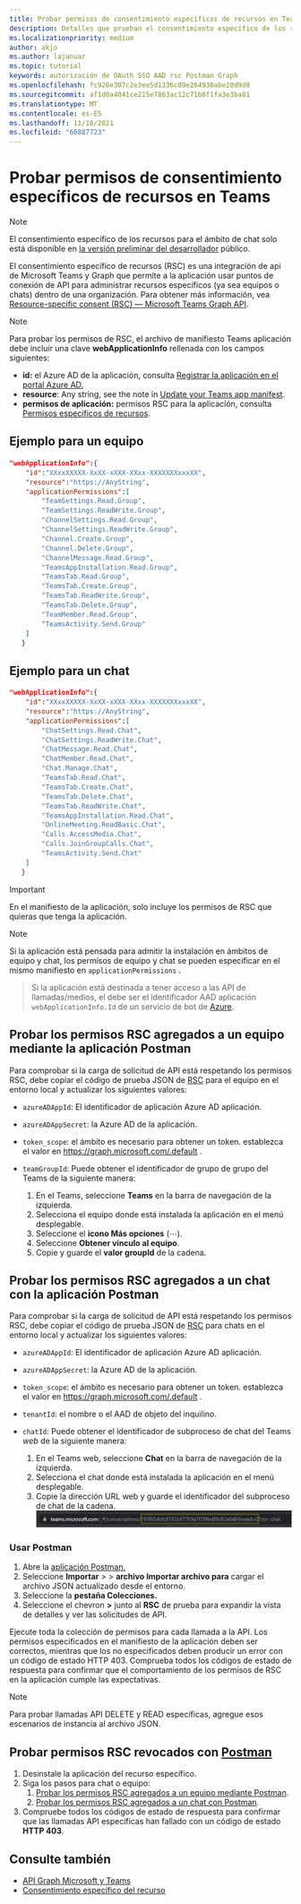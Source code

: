 ```yaml
---
title: Probar permisos de consentimiento específicos de recursos en Teams
description: Detalles que prueban el consentimiento específico de los recursos Teams usar Postman con ejemplos de código
ms.localizationpriority: medium
author: akjo
ms.author: lajanuar
ms.topic: tutorial
keywords: autorización de OAuth SSO AAD rsc Postman Graph
ms.openlocfilehash: fc926e307c2e3ee5d1336c09e264930abe20d9d0
ms.sourcegitcommit: af1d0a4041ce215e7863ac12c71b6f1fa3e3ba81
ms.translationtype: MT
ms.contentlocale: es-ES
ms.lasthandoff: 11/10/2021
ms.locfileid: "60887723"
---
```

# <a name="test-resource-specific-consent-permissions-in-teams"></a>Probar permisos de consentimiento específicos de recursos en Teams

> [!NOTE]
> El consentimiento específico de los recursos para el ámbito de chat solo está disponible en [la versión preliminar del desarrollador](../../resources/dev-preview/developer-preview-intro.md) público.

El consentimiento específico de recursos (RSC) es una integración de api de Microsoft Teams y Graph que permite a la aplicación usar puntos de conexión de API para administrar recursos específicos (ya sea equipos o chats) dentro de una organización. Para obtener más información, vea [Resource-specific consent (RSC) — Microsoft Teams Graph API](resource-specific-consent.md).

> [!NOTE]
> Para probar los permisos de RSC, el archivo de manifiesto Teams aplicación debe incluir una clave **webApplicationInfo** rellenada con los campos siguientes:
>
> - **id:** el Azure AD de la aplicación, consulta [Registrar la aplicación en el portal Azure AD.](resource-specific-consent.md#register-your-app-with-microsoft-identity-platform-using-the-aad-portal)
> - **resource**: Any string, see the note in [Update your Teams app manifest](resource-specific-consent.md#update-your-teams-app-manifest).
> - **permisos de aplicación:** permisos RSC para la aplicación, consulta [Permisos específicos de recursos](resource-specific-consent.md#resource-specific-permissions).

## <a name="example-for-a-team"></a>Ejemplo para un equipo
```json
"webApplicationInfo":{
    "id":"XXxxXXXXX-XxXX-xXXX-XXxx-XXXXXXXxxxXX",
    "resource":"https://AnyString",
    "applicationPermissions":[
        "TeamSettings.Read.Group",
        "TeamSettings.ReadWrite.Group",
        "ChannelSettings.Read.Group",
        "ChannelSettings.ReadWrite.Group",
        "Channel.Create.Group",
        "Channel.Delete.Group",
        "ChannelMessage.Read.Group",
        "TeamsAppInstallation.Read.Group",
        "TeamsTab.Read.Group",
        "TeamsTab.Create.Group",
        "TeamsTab.ReadWrite.Group",
        "TeamsTab.Delete.Group",
        "TeamMember.Read.Group",
        "TeamsActivity.Send.Group"
    ]
   }
```

## <a name="example-for-a-chat"></a>Ejemplo para un chat
```json
"webApplicationInfo":{
    "id":"XXxxXXXXX-XxXX-xXXX-XXxx-XXXXXXXxxxXX",
    "resource":"https://AnyString",
    "applicationPermissions":[
        "ChatSettings.Read.Chat",
        "ChatSettings.ReadWrite.Chat",
        "ChatMessage.Read.Chat",
        "ChatMember.Read.Chat",
        "Chat.Manage.Chat",
        "TeamsTab.Read.Chat",
        "TeamsTab.Create.Chat",
        "TeamsTab.Delete.Chat",
        "TeamsTab.ReadWrite.Chat",
        "TeamsAppInstallation.Read.Chat",
        "OnlineMeeting.ReadBasic.Chat",
        "Calls.AccessMedia.Chat",
        "Calls.JoinGroupCalls.Chat",
        "TeamsActivity.Send.Chat"
    ]
   }
```

> [!IMPORTANT]
> En el manifiesto de la aplicación, solo incluye los permisos de RSC que quieras que tenga la aplicación.

>[!NOTE]
>Si la aplicación está pensada para admitir la instalación en ámbitos de equipo y chat, los permisos de equipo y chat se pueden especificar en el mismo manifiesto en `applicationPermissions` .

>Si la aplicación está destinada a tener acceso a las API de llamadas/medios, el debe ser el identificador AAD aplicación `webApplicationInfo.Id` de un servicio de bot de [Azure](/graph/cloud-communications-get-started#register-a-bot).

## <a name="test-added-rsc-permissions-to-a-team-using-the-postman-app"></a>Probar los permisos RSC agregados a un equipo mediante la aplicación Postman

Para comprobar si la carga de solicitud de API está respetando los permisos RSC, debe copiar el código de prueba JSON de [RSC](test-team-rsc-json-file.md) para el equipo en el entorno local y actualizar los siguientes valores:

* `azureADAppId`: El identificador de aplicación Azure AD aplicación.
* `azureADAppSecret`: la Azure AD de la aplicación.
* `token_scope`: el ámbito es necesario para obtener un token. establezca el valor en https://graph.microsoft.com/.default .
* `teamGroupId`: Puede obtener el identificador de grupo de grupo del Teams de la siguiente manera:

    1. En el Teams, seleccione **Teams** en la barra de navegación de la izquierda.
    2. Selecciona el equipo donde está instalada la aplicación en el menú desplegable.
    3. Seleccione el **icono Más opciones** (&#8943;).
    4. Seleccione **Obtener vínculo al equipo**. 
    5. Copie y guarde el **valor groupId** de la cadena.

## <a name="test-added-rsc-permissions-to-a-chat-using-the-postman-app"></a>Probar los permisos RSC agregados a un chat con la aplicación Postman

Para comprobar si la carga de solicitud de API está respetando los permisos RSC, debe copiar el código de prueba JSON de [RSC](test-chat-rsc-json-file.md) para chats en el entorno local y actualizar los siguientes valores:

* `azureADAppId`: El identificador de aplicación Azure AD aplicación.
* `azureADAppSecret`: la Azure AD de la aplicación.
* `token_scope`: el ámbito es necesario para obtener un token. establezca el valor en https://graph.microsoft.com/.default .
* `tenantId`: el nombre o el AAD de objeto del inquilino.
* `chatId`: Puede obtener el identificador de subproceso de chat del Teams *web* de la siguiente manera:

    1. En el Teams web, seleccione **Chat** en la barra de navegación de la izquierda.
    2. Selecciona el chat donde está instalada la aplicación en el menú desplegable.
    3. Copie la dirección URL web y guarde el identificador del subproceso de chat de la cadena.
![Identificador de subproceso de chat desde la dirección URL web.](../../assets/images/chat-thread-id.png)

### <a name="use-postman"></a>Usar Postman

1. Abre la [aplicación Postman.](https://www.postman.com)
2. Seleccione **Importar**  >    >  **archivo Importar archivo para** cargar el archivo JSON actualizado desde el entorno.  
3. Seleccione la **pestaña Colecciones.** 
4. Seleccione el chevron **>** junto al **RSC** de prueba para expandir la vista de detalles y ver las solicitudes de API.

Ejecute toda la colección de permisos para cada llamada a la API. Los permisos especificados en el manifiesto de la aplicación deben ser correctos, mientras que los no especificados deben producir un error con un código de estado HTTP 403. Comprueba todos los códigos de estado de respuesta para confirmar que el comportamiento de los permisos de RSC en la aplicación cumple las expectativas.

> [!NOTE]
> Para probar llamadas API DELETE y READ específicas, agregue esos escenarios de instancia al archivo JSON.

## <a name="test-revoked-rsc-permissions-using-postman"></a>Probar permisos RSC revocados con [Postman](https://www.postman.com/)

1. Desinstale la aplicación del recurso específico.
2. Siga los pasos para chat o equipo: 
    1. [Probar los permisos RSC agregados a un equipo mediante Postman](#test-added-rsc-permissions-to-a-team-using-the-postman-app).
    2. [Probar los permisos RSC agregados a un chat con Postman](#test-added-rsc-permissions-to-a-chat-using-the-postman-app).
3. Compruebe todos los códigos de estado de respuesta para confirmar que las llamadas API específicas han fallado con un código de estado **HTTP 403**.

## <a name="see-also"></a>Consulte también

* [API Graph Microsoft y Teams](/graph/api/resources/teams-api-overview?view=graph-rest-1.0&preserve-view=true)
* [Consentimiento específico del recurso](~/graph-api/rsc/resource-specific-consent.md)
